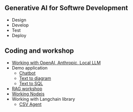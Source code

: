 ## Generative AI for Softwre Development
* Design
* Develop
* Test
* Deploy

## Coding and workshop
* [Working with OpenAI, Anthropic, Local LLM](https://github.com/up1/workshop-ai-with-technical-team/tree/main/workshop/prompt)
* Demo application
  * [Chatbot](https://github.com/up1/workshop-ai-with-technical-team/tree/main/workshop/demo-chatbot) 
  * [Text to diagram](https://github.com/up1/workshop-ai-with-technical-team/wiki/Text-to-diagram) 
  * [Text to SQL](https://github.com/up1/workshop-ai-with-technical-team/tree/main/workshop/demo-sql)
* [RAG workshop](https://github.com/up1/workshop-ai-with-technical-team/tree/main/workshop/rag)
* [Working Nodejs](https://github.com/up1/demo-openai-prompt-nodejs)
* Working with Langchain library
  * [CSV Agent](https://github.com/up1/workshop-ai-with-technical-team/tree/main/workshop/demo-agent/data-analysis)

  
